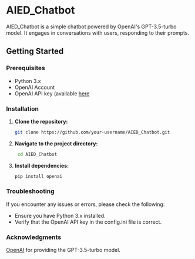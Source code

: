# AIED_Chatbot

AIED_Chatbot is a simple chatbot powered by OpenAI's GPT-3.5-turbo model. It engages in conversations with users, responding to their prompts.

## Getting Started

### Prerequisites

- Python 3.x
- OpenAI Account 
- OpenAI API key (available [here](https://platform.openai.com/api-keys)

### Installation

1. **Clone the repository:**

   ```bash
   git clone https://github.com/your-username/AIED_Chatbot.git
   ```
2. **Navigate to the project directory:**

   ```bash
    cd AIED_Chatbot
   ```
3. **Install dependencies:**

    ```bash
    pip install openai
    ```

### Troubleshooting
If you encounter any issues or errors, please check the following:

- Ensure you have Python 3.x installed.
- Verify that the OpenAI API key in the config.ini file is correct.

### Acknowledgments
[OpenAI](https://platform.openai.com/docs/api-reference/introduction) for providing the GPT-3.5-turbo model.
